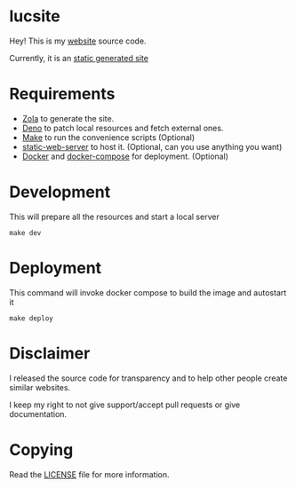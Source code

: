 # lucsite

Hey! This is my [website](https://lucdev.net) source code.

Currently, it is an [static generated site](https://www.cloudflare.com/learning/performance/static-site-generator/)

# Requirements

+ [Zola](https://www.getzola.org/) to generate the site.
+ [Deno](https://deno.land/) to patch local resources and fetch external ones.
+ [Make](https://www.gnu.org/software/make/) to run the convenience scripts (Optional)
+ [static-web-server](https://github.com/joseluisq/static-web-server) to host it. (Optional, can you use anything you want)
+ [Docker](https://www.docker.com/) and [docker-compose](https://docs.docker.com/compose/gettingstarted/) for deployment. (Optional)

# Development

This will prepare all the resources and start a local server

	make dev

# Deployment

This command will invoke docker compose to build the image and autostart it

	make deploy

# Disclaimer

I released the source code for transparency and to help other people create similar websites.

I keep my right to not give support/accept pull requests or give documentation.

# Copying

Read the [LICENSE](./LICENSE) file for more information.

